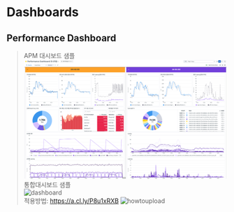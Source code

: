 # Dashboards
## Performance Dashboard
> APM 대시보드 샘플 \
![dashboard](https://github.com/sungwooklee/Dashboards/blob/main/img/dashboard_img.png)
\
> 통합대시보드 샘플\
![dashboard](https://github.com/sungwooklee/Dashboards/blob/main/img/sample_dashboard.gif)
\
적용방법: https://a.cl.ly/P8u1xRXB
![howtoupload](https://github.com/sungwooklee/Dashboards/blob/main/img/howtoupload.gif)
